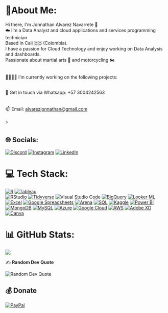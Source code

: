 # 🥷About Me:
Hi there, I'm Jonnathan Alvarez Navarrete 👋<br>
☁️ I’m a Data Analyst and cloud applications and services programming technician <br>Based in Cali 🇨🇴 (Colombia).<br>I have a passion for Cloud Technology and enjoy working on Data Analysis and dashboards.<br>
Passionate about martial arts 🥋 and motorcycling 🏍️<br>


<br>🌱👨🏻‍💻 I’m currently working on the following projects: <br>

<br>💬 Get in touch via Whatsapp: +57 3004242563 <br>
<br><br>📫 Email: alvarezjonnathan@gmail.com<br><br>⚡ 


## 🌐 Socials:
[![Discord](https://img.shields.io/badge/Discord-%237289DA.svg?logo=discord&logoColor=white)](https://discord.gg/Tathan1191#0635) [![Instagram](https://img.shields.io/badge/Instagram-%23E4405F.svg?logo=Instagram&logoColor=white)](https://instagram.com/@tathan_navarrete) [![LinkedIn](https://img.shields.io/badge/LinkedIn-%230077B5.svg?logo=linkedin&logoColor=white)](https://www.linkedin.com/in/jonnathan-alvarez-navarrete-950ba3125) 

# 💻 Tech Stack:
[![R](https://img.shields.io/badge/R-%23276DC3.svg?style=for-the-badge&logo=R&logoColor=white)](https://www.r-project.org/)  [![Tableau](https://img.shields.io/badge/Tableau-%23E97627.svg?style=for-the-badge&logo=Tableau&logoColor=white)](https://www.tableau.com/)   
![RStudio](https://img.shields.io/badge/RStudio-4285F4?style=for-the-badge&logo=rstudio&logoColor=white)  [![Tidyverse](https://img.shields.io/badge/Tidyverse-%23276DC3.svg?style=for-the-badge&logo=R&logoColor=white)](https://www.tidyverse.org/)  ![Visual Studio Code](https://img.shields.io/badge/Visual%20Studio%20Code-0078d7.svg?style=for-the-badge&logo=visual-studio-code&logoColor=white)  [![BigQuery](https://img.shields.io/badge/BigQuery-%234285F4.svg?style=for-the-badge&logo=google-cloud&logoColor=white)](https://cloud.google.com/bigquery)   [![Looker ML](https://img.shields.io/badge/Looker%20ML-%23505151.svg?style=for-the-badge&logo=looker&logoColor=white)](https://looker.com/)  [![Excel](https://img.shields.io/badge/Excel-%231B4F98.svg?style=for-the-badge&logo=Microsoft-Excel&logoColor=white)](https://www.microsoft.com/en-us/microsoft-365/excel)  [![Google Spreadsheets](https://img.shields.io/badge/Google%20Spreadsheets-%2300A1F1.svg?style=for-the-badge&logo=Google-Sheets&logoColor=white)](https://www.google.com/sheets)  [![Arena](https://img.shields.io/badge/Arena-%23007ACC.svg?style=for-the-badge&logo=Arena&logoColor=white)](https://arena.run/)  [![SQL](https://img.shields.io/badge/SQL-%230074C0.svg?style=for-the-badge&logo=Microsoft-SQL-Server&logoColor=white)](https://www.microsoft.com/en-us/sql-server)  [![Kaggle](https://img.shields.io/badge/Kaggle-%2320BEFF.svg?style=for-the-badge&logo=kaggle&logoColor=white)](https://www.kaggle.com/)   [![Power BI](https://img.shields.io/badge/Power%20BI-%23F2C811.svg?style=for-the-badge&logo=Power-BI&logoColor=white)](https://powerbi.microsoft.com/)  [![MongoDB](https://img.shields.io/badge/MongoDB-%234ea94b.svg?style=for-the-badge&logo=mongodb&logoColor=white)](https://www.mongodb.com/)  [![MySQL](https://img.shields.io/badge/mysql-%2300f.svg?style=for-the-badge&logo=mysql&logoColor=white)](https://www.mysql.com/)  [![Azure](https://img.shields.io/badge/azure-%230072C6.svg?style=for-the-badge&logo=azure-devops&logoColor=white)](https://azure.microsoft.com/)  [![Google Cloud](https://img.shields.io/badge/Google%20Cloud-%234285F4.svg?style=for-the-badge&logo=google-cloud&logoColor=white)](https://cloud.google.com/)  [![AWS](https://img.shields.io/badge/AWS-%23FF9900.svg?style=for-the-badge&logo=amazon-aws&logoColor=white)](https://aws.amazon.com/)  [![Adobe XD](https://img.shields.io/badge/Adobe%20XD-470137?style=for-the-badge&logo=Adobe%20XD&logoColor=#FF61F6)](https://www.adobe.com/products/xd.html)  [![Canva](https://img.shields.io/badge/Canva-%2300C4CC.svg?style=for-the-badge&logo=Canva&logoColor=white)](https://www.canva.com/)

# 📊 GitHub Stats:
![](https://github-readme-stats.vercel.app/api/top-langs/?username=Tathan1191&theme=radical&hide_border=false&include_all_commits=false&count_private=true&layout=compact)


✍️ **Random Dev Quote**

![Random Dev Quote](https://quotes-github-readme.vercel.app/api?type=horizontal&theme=radical)


  ## 💰 Donate
  [![PayPal](https://img.shields.io/badge/PayPal-00457C?style=for-the-badge&logo=paypal&logoColor=white)](https://paypal.me/https://www.paypal.me/tathan1191) 

  
<!-- Proudly created with GPRM ( https://gprm.itsvg.in ) -->

<!---
Tathan1191/Tathan1191 is a ✨ special ✨ repository because its `README.md` (this file) appears on your GitHub profile.
You can click the Preview link to take a look at your changes.
--->
